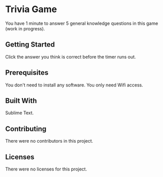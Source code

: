 # Trivia Game
You have 1 minute to answer 5 general knowledge questions in this game (work in progress).

## Getting Started

Click the answer you think is correct before the timer runs out.

## Prerequisites

You don't need to install any software. You only need Wifi access.

## Built With

Sublime Text.

## Contributing

There were no contributors in this project.

## Licenses

There were no licenses for this project.
